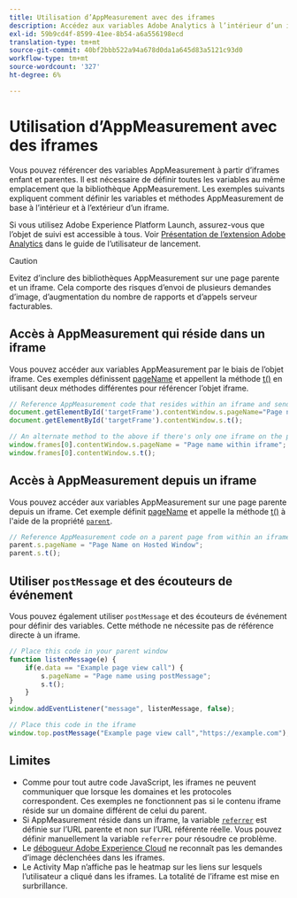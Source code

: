 ```yaml
---
title: Utilisation d’AppMeasurement avec des iframes
description: Accédez aux variables Adobe Analytics à l’intérieur d’un iframe ou d’une page parente pendant qu’elles se trouvent dans un iframe.
exl-id: 59b9cd4f-8599-41ee-8b54-a6a556198ecd
translation-type: tm+mt
source-git-commit: 40bf2bbb522a94a678d0da1a645d83a5121c93d0
workflow-type: tm+mt
source-wordcount: '327'
ht-degree: 6%

---
```


# Utilisation d’AppMeasurement avec des iframes

Vous pouvez référencer des variables AppMeasurement à partir d’iframes enfant et parentes. Il est nécessaire de définir toutes les variables au même emplacement que la bibliothèque AppMeasurement. Les exemples suivants expliquent comment définir les variables et méthodes AppMeasurement de base à l’intérieur et à l’extérieur d’un iframe.

Si vous utilisez Adobe Experience Platform Launch, assurez-vous que l’objet de suivi est accessible à tous. Voir [Présentation de l’extension Adobe Analytics](https://docs.adobe.com/content/help/fr-FR/launch/using/extensions-ref/adobe-extension/analytics-extension/overview.html) dans le guide de l’utilisateur de lancement.

>[!CAUTION]
>
>Evitez d’inclure des bibliothèques AppMeasurement sur une page parente et un iframe. Cela comporte des risques d’envoi de plusieurs demandes d’image, d’augmentation du nombre de rapports et d’appels serveur facturables.

## Accès à AppMeasurement qui réside dans un iframe

Vous pouvez accéder aux variables AppMeasurement par le biais de l’objet iframe. Ces exemples définissent [pageName](../vars/page-vars/pagename.md) et appellent la méthode [t()](../vars/functions/t-method.md) en utilisant deux méthodes différentes pour référencer l’objet iframe.

```js
// Reference AppMeasurement code that resides within an iframe and send an image request
document.getElementById('targetFrame').contentWindow.s.pageName="Page name within iframe";
document.getElementById('targetFrame').contentWindow.s.t();

// An alternate method to the above if there's only one iframe on the page
window.frames[0].contentWindow.s.pageName = "Page name within iframe";
window.frames[0].contentWindow.s.t();
```

## Accès à AppMeasurement depuis un iframe

Vous pouvez accéder aux variables AppMeasurement sur une page parente depuis un iframe. Cet exemple définit [pageName](../vars/page-vars/pagename.md) et appelle la méthode [t()](../vars/functions/t-method.md) à l&#39;aide de la propriété [`parent`](https://www.w3schools.com/jsref/prop_win_parent.asp).

```js
// Reference AppMeasurement code on a parent page from within an iframe and send an image request
parent.s.pageName = "Page Name on Hosted Window";
parent.s.t();
```

## Utiliser `postMessage` et des écouteurs de événement

Vous pouvez également utiliser `postMessage` et des écouteurs de événement pour définir des variables. Cette méthode ne nécessite pas de référence directe à un iframe.

```js
// Place this code in your parent window
function listenMessage(e) {
    if(e.data == "Example page view call") {
        s.pageName = "Page name using postMessage";
        s.t();
    }
}
window.addEventListener("message", listenMessage, false);

// Place this code in the iframe
window.top.postMessage("Example page view call","https://example.com");
```

## Limites

* Comme pour tout autre code JavaScript, les iframes ne peuvent communiquer que lorsque les domaines et les protocoles correspondent. Ces exemples ne fonctionnent pas si le contenu iframe réside sur un domaine différent de celui du parent.
* Si AppMeasurement réside dans un iframe, la variable [`referrer`](../vars/page-vars/referrer.md) est définie sur l’URL parente et non sur l’URL référente réelle. Vous pouvez définir manuellement la variable `referrer` pour résoudre ce problème.
* Le [débogueur Adobe Experience Cloud](https://experienceleague.adobe.com/docs/debugger/using/experience-cloud-debugger.html?lang=fr) ne reconnaît pas les demandes d’image déclenchées dans les iframes.
* Le Activity Map n’affiche pas le heatmap sur les liens sur lesquels l’utilisateur a cliqué dans les iframes. La totalité de l’iframe est mise en surbrillance.
